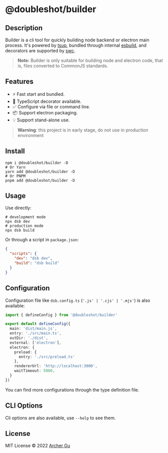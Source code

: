 # @doubleshot/builder

## Description

Builder is a cli tool for quickly building node backend or electron main process. It's powered by [tsup](https://tsup.egoist.sh/), bundled through internal [esbuild](https://esbuild.github.io/), and decorators are supported by [swc](https://swc.rs/).

> **Note:** Builder is only suitable for building node and electron code, that is, files converted to CommonJS standards.

## Features

- ⚡ Fast start and bundled.
- 💟 TypeScript decorator available.
- ✅ Configure via file or command line.
- 📦 Support electron packaging.
- 💡 Support stand-alone use.

> **Warning**: this project is in early stage, do not use in production environment

## Install

```shell
npm i @doubleshot/builder -D
# Or Yarn
yarn add @doubleshot/builder -D
# Or PNPM
pnpm add @doubleshot/builder -D
```

## Usage

Use directly:

```shell
# development mode
npx dsb dev
# production mode
npx dsb build
```

Or through a script in `package.json`:

```json
{
  "scripts": {
    "dev": "dsb dev",
    "build": "dsb build"
  }
}
```

## Configuration

Configuration file like `dsb.config.ts` (`'.js' | '.cjs' | '.mjs'`) is also available:

```ts
import { defineConfig } from '@doubleshot/builder'

export default defineConfig({
  main: 'dist/main.js',
  entry: './src/main.ts',
  outDir: './dist',
  external: ['electron'],
  electron: {
    preload: {
      entry: './src/preload.ts'
    },
    rendererUrl: 'http://localhost:3000',
    waitTimeout: 5000,
  }
})
```

You can find more configurations through the type definition file.

## CLI Options

Cli options are also available, use `--help` to see them.

## License

MIT License © 2022 [Archer Gu](https://github.com/archergu)
